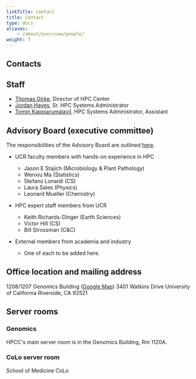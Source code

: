 ```yaml
---
linkTitle: Contact
title: Contact
type: docs
aliases:
    - /about/overview/people/
weight: 7
---
```



## Contacts

## Staff

* [Thomas Girke](http://girke.bioinformatics.ucr.edu), Director of HPC Center
* [Jordan Hayes](mailto:jordan.hayes@ucr.edu), Sr. HPC Systems Administrator
* [Tomin Kappiarumalayil](mailto:tkapp001@ucr.edu), HPC Systems Administrator, Assistant

## Advisory Board (executive committee)

The responsibilities of the Advisory Board are outlined [here](https://goo.gl/X3p1VK).

* UCR faculty members with hands-on experience in HPC
    * Jason E Stajich (Microbiology & Plant Pathology)
    * Wenxiu Ma (Statistics)
    * Stefano Lonardi (CS)
    * Laura Sales (Physics)
    * Leonard Mueller (Chemistry)

* HPC expert staff members from UCR
    * Keith Richards-Dinger (Earth Sciences)
    * Victor Hill (CS)
    * Bill Strossman (C&C)

* External members from academia and industry 
    * One of each to be added here.

## Office location and mailing address

1208/1207 Genomics Building ([Google Map](https://goo.gl/OVKyxv))
3401 Watkins Drive
University of California
Riverside, CA 92521

## Server rooms

### Genomics

HPCC's main server room is in the Genomics Building, Rm 1120A.

### CoLo server room

School of Medicine CoLo


